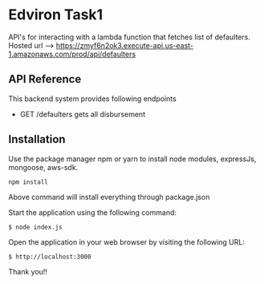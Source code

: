 # Edviron Task1
API's for interacting with a lambda function that fetches list of defaulters.
Hosted url --> https://zmyf6n2ok3.execute-api.us-east-1.amazonaws.com/prod/api/defaulters

## API Reference
This backend system provides following endpoints

* GET /defaulters gets all disbursement


## Installation
Use the package manager npm or yarn to install node modules, expressJs, mongoose, aws-sdk.

```bash
npm install
```
Above command will install everything through package.json

Start the application using the following command:
```
$ node index.js
```

Open the application in your web browser by visiting the following URL:
```
$ http://localhost:3000
```

Thank you!!
